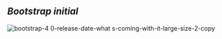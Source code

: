 ## *Bootstrap initial*

![bootstrap-4 0-release-date-what s-coming-with-it-large-size-2-copy](https://user-images.githubusercontent.com/39597756/51376355-5d032700-1b1d-11e9-9146-5fbb63ea93ea.jpg)
